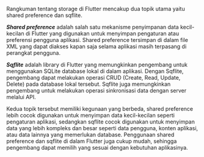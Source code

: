 Rangkuman tentang storage di Flutter mencakup dua topik utama yaitu shared preference dan sqflite.

**_Shared preference_** adalah salah satu mekanisme penyimpanan data kecil-kecilan di Flutter yang digunakan untuk menyimpan pengaturan atau preferensi pengguna aplikasi. Shared preference tersimpan di dalam file XML yang dapat diakses kapan saja selama aplikasi masih terpasang di perangkat pengguna.

**_Sqflite_** adalah library di Flutter yang memungkinkan pengembang untuk menggunakan SQLite database lokal di dalam aplikasi. Dengan Sqflite, pengembang dapat melakukan operasi CRUD (Create, Read, Update, Delete) pada database lokal tersebut. Sqflite juga memungkinkan pengembang untuk melakukan operasi sinkronisasi data dengan server melalui API.

Kedua topik tersebut memiliki kegunaan yang berbeda, shared preference lebih cocok digunakan untuk menyimpan data kecil-kecilan seperti pengaturan aplikasi, sedangkan sqflite cocok digunakan untuk menyimpan data yang lebih kompleks dan besar seperti data pengguna, konten aplikasi, atau data lainnya yang memerlukan database. Penggunaan shared preference dan sqflite di dalam Flutter juga cukup mudah, sehingga pengembang dapat memilih yang sesuai dengan kebutuhan aplikasinya.
